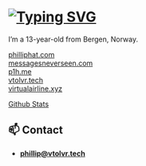 # [![Typing SVG](https://readme-typing-svg.demolab.com/?lines=Hi,+i'm+Phillip)](https://philliphat.com)

I’m a 13-year-old from Bergen, Norway.

[philliphat.com](https://philliphat.com)  
[messagesneverseen.com](https://messagesneverseen.com)  
[p1h.me](https://p1h.me)  
[vtolvr.tech](https://vtolvr.tech)  
[virtualairline.xyz](https://virtualairline.xyz)  

[Github Stats](https://github-readme.vtolvr.tech)

## 📫 Contact
- **[phillip@vtolvr.tech](mailto:phillip@vtolvr.tech)**
